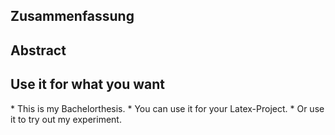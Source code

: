 <h2>Zusammenfassung</h2>
<h2>Abstract</h2>

<h2> Use it for what you want</h2>
* This is my Bachelorthesis.
* You can use it for your Latex-Project. 
* Or use it to try out my experiment.
